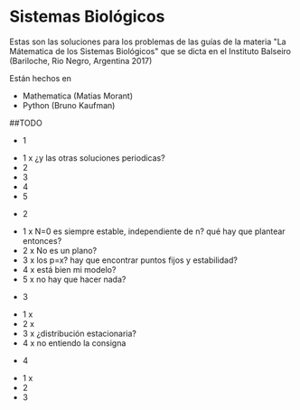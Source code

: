 # Sistemas Biológicos

Estas son las soluciones para los problemas de las guías de la materia "La Mátematica de los Sistemas Biológicos" que se dicta en el Instituto Balseiro (Bariloche, Rio Negro, Argentina 2017)

Están hechos en 

* Mathematica (Matias Morant)
* Python (Bruno Kaufman)

##TODO

* 1
 - 1 x ¿y las otras soluciones periodicas?
 - 2
 - 3
 - 4
 - 5
* 2
 - 1 x N=0 es siempre estable, independiente de n? qué hay que plantear entonces?
 - 2 x No es un plano?
 - 3 x los p=x? hay que encontrar puntos fijos y estabilidad?
 - 4 x está bien mi modelo?
 - 5 x no hay que hacer nada?
* 3
 - 1 x
 - 2 x
 - 3 x ¿distribución estacionaria?
 - 4 x no entiendo la consigna
* 4
 - 1 x
 - 2
 - 3
